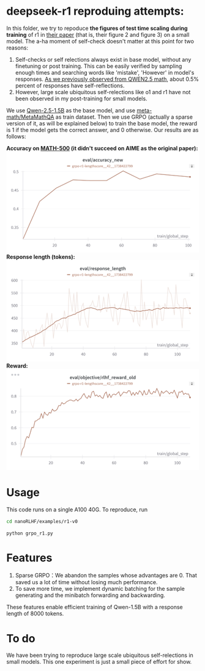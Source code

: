 # deepseek-r1 reproduing attempts:

In this folder, we try to repoduce **the figures of test time scaling during training** of r1 in [their paper](https://arxiv.org/abs/2501.12948) (that is, their figure 2 and figure 3) on a small model. The a-ha moment of self-check doesn't matter at this point for two reasons:
1. Self-checks or self relections always exist in base model, without any finetuning or post training. This can be easily verified by sampling enough times and searching words like 'mistake', 'However' in model's responses. [As we previously observed from QWEN2.5 math](https://zhuanlan.zhihu.com/p/3477379830), about 0.5% percent of responses have self-reflections.
2. However, large scale ubiquitous self-relections like o1 and r1 have not been observed in my post-training for small models.  

We use [Qwen-2.5-1.5B](https://huggingface.co/Qwen/Qwen2.5-1.5B) as the base model, and use [meta-math/MetaMathQA](https://huggingface.co/datasets/meta-math/MetaMathQA) as train dataset. Then we use GRPO (actually a sparse version of it, as will be explained below) to train the base model, the reward is 1 if the model gets the correct answer, and 0 otherwise. Our results are as follows:

**Accuracy on [MATH-500](https://huggingface.co/datasets/HuggingFaceH4/MATH-500) (it didn't succeed on AIME as the original paper):**
![MATH-500](math-500acc.png)
**Response length (tokens):**
![response len](reslen.png)
**Reward:**
![reward](reward.png)

# Usage
This code runs on a single A100 40G. To reproduce, run
```bash
cd nanoRLHF/examples/r1-v0
```
```python
python grpo_r1.py
```
# Features
1. Sparse GRPO：We abandon the samples whose advantages are 0. That saved us a lot of time without losing much performance.
2. To save more time, we implement dynamic batching for the sample generating and the minibatch forwarding and backwarding.
  
These features enable efficient training of Qwen-1.5B with a response length of 8000 tokens.

# To do
 We have been trying to reproduce large scale ubiquitous self-relections in small models. This one experiment is just a small piece of effort for show.
